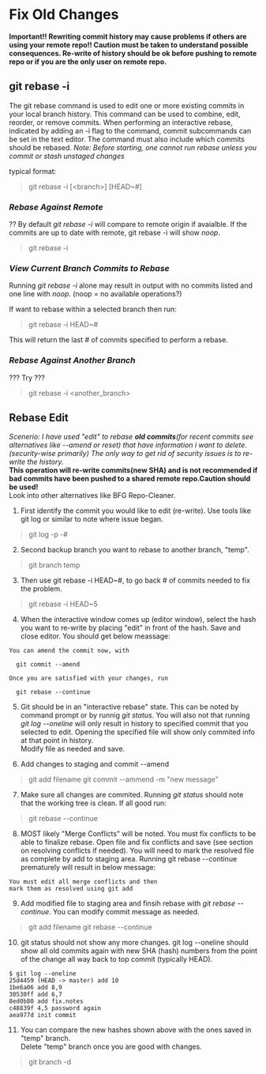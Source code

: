 # Fix Old Changes

**Important!! Rewriting commit history may cause problems if others are using your remote repo!! Caution must be taken to understand possible consequences. Re-write of history should be ok before pushing to remote repo or if you are the only user on remote repo.**


## **git rebase -i**

The git rebase command is used to edit one or more existing commits in your local branch history. This command can be used to combine, edit, reorder, or remove commits. When performing an interactive rebase, indicated by adding an -i flag to the command, commit subcommands can be set in the text editor. The command must also include which commits should be rebased.
*Note: Before starting, one cannot run rebase unless you commit or stash unstaged changes*

typical format:

> git rebase -i [\<branch\>] [HEAD~#]

### *Rebase Against Remote*
??
By default *git rebase -i* will compare to remote origin if avaialble.
If the commits are up to date with remote, git rebase -i will show *noop*.

> git rebase -i

### *View Current Branch Commits to Rebase*

Running *git rebase -i* alone may result in output with no commits listed and one line with *noop*.
(noop = no available operations?)

If want to rebase within a selected branch then run:

> git rebase -i HEAD~#

This will return the last *#* of commits specified to perform a rebase.

### *Rebase Against Another Branch*

??? Try ???
> git rebase -i \<another_branch\>


## **Rebase Edit**

*Scenerio: I have used "edit" to rebase **old commits**(for recent commits see alternatives like --amend or reset) that have information i want to delete. (security-wise primarily) The only way to get rid of security issues is to re-write the history.*  
**This operation will re-write commits(new SHA) and is not recommended if bad commits have been pushed to a shared remote repo.Caution should be used!**  
Look into other alternatives like BFG Repo-Cleaner.


1. First identify the commit you would like to edit (re-write). Use tools like git log or similar to note where issue began.
> git log -p -#


2. Second backup branch you want to rebase to another branch, "temp".
> git branch temp

3. Then use git rebase -i HEAD~#, to go back # of commits needed to fix the problem.
> git rebase -i HEAD~5

4. When the interactive window comes up (editor window), select the hash you want to re-write by placing "edit" in front of the hash. Save and close editor. You should get below meassage:
``` 
You can amend the commit now, with

  git commit --amend

Once you are satisfied with your changes, run

  git rebase --continue

```
5. Git should be in an "interactive rebase" state. This can be noted by command prompt or by runnig *git status*. You will also not that running *git log --oneline* will only result in history to specified commit that you selected to edit. Opening the specified file will show only commited info at that point in history.  
Modify file as needed and save.

6. Add changes to staging and commit --amend
> git add filename
> git commit --ammend -m "new message"

7. Make sure all changes are commited. Running *git status* should note that the working tree is clean. If all good run:
> git rebase --continue

8. MOST likely "Merge Conflicts" will be noted. You must fix conflicts to be able to finalize rebase. Open file and fix conflicts and save (see section on resolving conflicts if needed). You will need to mark the resolved file as complete by add to staging area. Running git rebase --continue prematurely will result in below message:

```
You must edit all merge conflicts and then
mark them as resolved using git add
```

9. Add modified file to staging area and finsih rebase with *git rebase --continue*. You can modify commit message as needed.
> git add filename
> git rebase --continue

10. git status should not show any more changes. git log --oneline should show all old commits again with new SHA (hash) numbers from the point of the change all way back to top commit (typically HEAD).

```
$ git log --oneline
25d4459 (HEAD -> master) add 10
1be6a06 add 8,9
30530ff add 6,7
8ed0b80 add fix.notes
c48839f 4,5 password again
aea977d init commit
```

11. You can compare the new hashes shown above with the ones saved in "temp" branch.  
Delete "temp" branch once you are good with changes. 

> git branch -d



